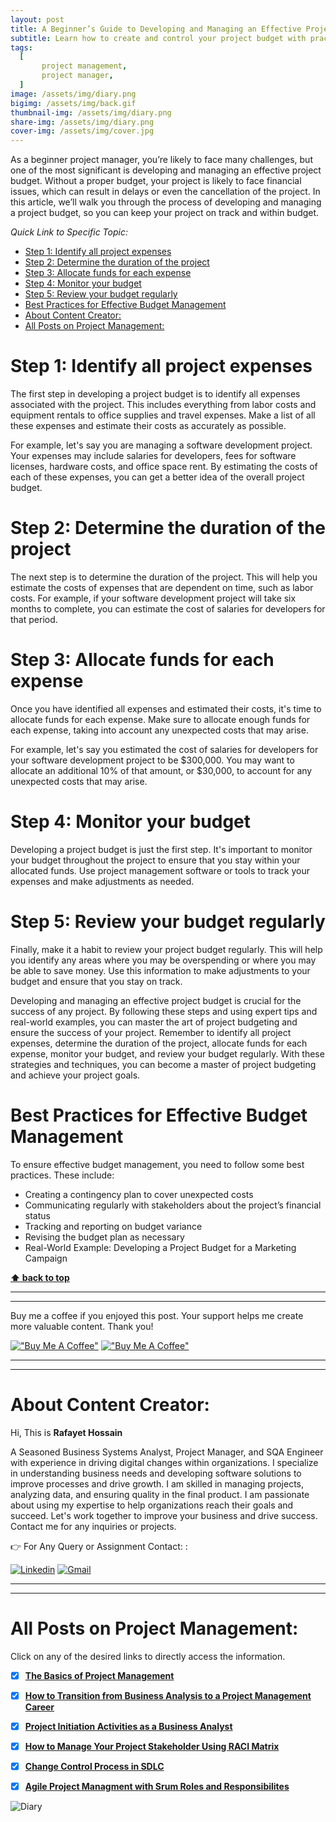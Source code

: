 ```yaml
---
layout: post
title: A Beginner’s Guide to Developing and Managing an Effective Project Budget
subtitle: Learn how to create and control your project budget with practical tips and real-world examples.
tags:
  [
       project management,
       project manager,
  ]
image: /assets/img/diary.png
bigimg: /assets/img/back.gif
thumbnail-img: /assets/img/diary.png
share-img: /assets/img/diary.png
cover-img: /assets/img/cover.jpg
---
```


As a beginner project manager, you’re likely to face many challenges, but one of the most significant is developing and managing an effective project budget. Without a proper budget, your project is likely to face financial issues, which can result in delays or even the cancellation of the project. In this article, we’ll walk you through the process of developing and managing a project budget, so you can keep your project on track and within budget.

_Quick Link to Specific Topic:_
- [Step 1: Identify all project expenses](#step-1-identify-all-project-expenses)
- [Step 2: Determine the duration of the project](#step-2-determine-the-duration-of-the-project)
- [Step 3: Allocate funds for each expense](#step-3-allocate-funds-for-each-expense)
- [Step 4: Monitor your budget](#step-4-monitor-your-budget)
- [Step 5: Review your budget regularly](#step-5-review-your-budget-regularly)
- [Best Practices for Effective Budget Management](#best-practices-for-effective-budget-management)
- [About Content Creator:](#about-content-creator)
- [All Posts on Project Management:](#all-posts-on-project-management)

# Step 1: Identify all project expenses

The first step in developing a project budget is to identify all expenses associated with the project. This includes everything from labor costs and equipment rentals to office supplies and travel expenses. Make a list of all these expenses and estimate their costs as accurately as possible.

For example, let's say you are managing a software development project. Your expenses may include salaries for developers, fees for software licenses, hardware costs, and office space rent. By estimating the costs of each of these expenses, you can get a better idea of the overall project budget.

# Step 2: Determine the duration of the project

The next step is to determine the duration of the project. This will help you estimate the costs of expenses that are dependent on time, such as labor costs. For example, if your software development project will take six months to complete, you can estimate the cost of salaries for developers for that period.

# Step 3: Allocate funds for each expense

Once you have identified all expenses and estimated their costs, it's time to allocate funds for each expense. Make sure to allocate enough funds for each expense, taking into account any unexpected costs that may arise.

For example, let's say you estimated the cost of salaries for developers for your software development project to be $300,000. You may want to allocate an additional 10% of that amount, or $30,000, to account for any unexpected costs that may arise.

# Step 4: Monitor your budget

Developing a project budget is just the first step. It's important to monitor your budget throughout the project to ensure that you stay within your allocated funds. Use project management software or tools to track your expenses and make adjustments as needed.

# Step 5: Review your budget regularly

Finally, make it a habit to review your project budget regularly. This will help you identify any areas where you may be overspending or where you may be able to save money. Use this information to make adjustments to your budget and ensure that you stay on track.


Developing and managing an effective project budget is crucial for the success of any project. By following these steps and using expert tips and real-world examples, you can master the art of project budgeting and ensure the success of your project. Remember to identify all project expenses, determine the duration of the project, allocate funds for each expense, monitor your budget, and review your budget regularly. With these strategies and techniques, you can become a master of project budgeting and achieve your project goals.



# Best Practices for Effective Budget Management
To ensure effective budget management, you need to follow some best practices. These include:

- Creating a contingency plan to cover unexpected costs
- Communicating regularly with stakeholders about the project’s financial status
- Tracking and reporting on budget variance
- Revising the budget plan as necessary
- Real-World Example: Developing a Project Budget for a Marketing Campaign


**[⬆ back to top](#step-1-identify-all-project-expenses)**


----------------------------------------------------------------------
----------------------------------------------------------------------


Buy me a coffee if you enjoyed this post. Your support helps me create more valuable content. Thank you!

[!["Buy Me A Coffee"](https://www.buymeacoffee.com/assets/img/custom_images/orange_img.png)](https://www.buymeacoffee.com/rafayetanalyst/) [!["Buy Me A Coffee"](https://www.buymeacoffee.com/assets/img/custom_images/orange_img.png)](https://www.buymeacoffee.com/rafayetanalyst/)
 
 






----------------------------------------------------------------------
----------------------------------------------------------------------

# About Content Creator: 


Hi, This is **Rafayet Hossain**

A Seasoned Business Systems Analyst, Project Manager, and SQA Engineer with experience in driving digital changes within organizations. I specialize in understanding business needs and developing software solutions to improve processes and drive growth. I am skilled in managing projects, analyzing data, and ensuring quality in the final product. I am passionate about using my expertise to help organizations reach their goals and succeed. Let's work together to improve your business and drive success. Contact me for any inquiries or projects.

 


👉 For Any Query or Assignment Contact: : 


[![Linkedin](https://img.shields.io/badge/-LinkedIn-blue?style=flat&logo=Linkedin&logoColor=white)](https://www.linkedin.com/in/rafayethossain/)
[![Gmail](https://img.shields.io/badge/-Gmail-c14438?style=flat&logo=Gmail&logoColor=white)](mailto:rafayet13@gmail.com)


----------------------------------------------------------------------
----------------------------------------------------------------------



 
# All Posts on Project Management:  

Click on any of the desired links to directly access the information.

- [x]  [**The Basics of Project Management**](https://rafayethossain.github.io/2022-11-11-Project-Management-Beginner's-Guide/)
- [x]  [**How to Transition from Business Analysis to a Project Management Career**](https://rafayethossain.github.io/2022-11-28-Transition-from-Business-Analysis-to-a-Project-Manager/)
- [x]  [**Project Initiation Activities as a Business Analyst**](https://rafayethossain.github.io/2019-02-07-Project-Initiation-Business-Analysis-Activities/)
- [x]  [**How to Manage Your Project Stakeholder Using RACI Matrix**](https://rafayethossain.github.io/2019-02-27-Stakeholder-Management-Business-Analyst/) 
- [x]  [**Change Control Process in SDLC**](https://rafayethossain.github.io/2019-07-07-Change-Control-Process-in-SDLC/)
- [x]  [**Agile Project Managment with Srum Roles and Responsibilites**](https://rafayethossain.github.io/2022-10-10-Agile-Scrum-in-a-Nutshell/)





![Diary](/assets/img/diary.png "Diary")
